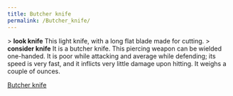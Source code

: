 ```yaml
---
title: Butcher knife
permalink: /Butcher_knife/
---
```


\> **look knife**
This light knife, with a long flat blade made for cutting.
\> **consider knife**
It is a butcher knife.
This piercing weapon can be wielded one-handed.
It is poor while attacking and average while defending; its speed is
very fast, and it inflicts very little damage upon hitting.
It weighs a couple of ounces.

[Butcher knife](Category:_Piercing_weapons "wikilink")